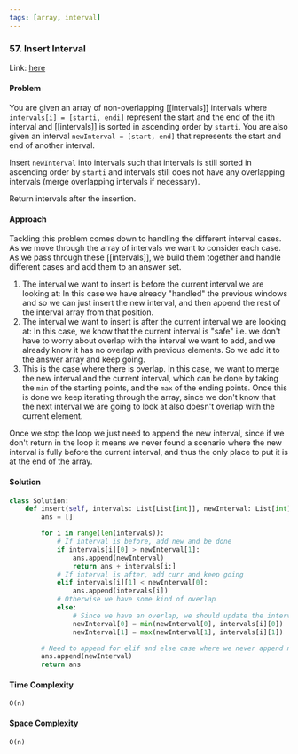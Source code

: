 ```yaml
---
tags: [array, interval]
---
```


### 57. Insert Interval

Link: [here](https://leetcode.com/problems/insert-interval/description/)

#### Problem
You are given an array of non-overlapping [[intervals]] intervals where `intervals[i] = [starti, endi]` represent the start and the end of the ith interval and [[intervals]] is sorted in ascending order by `starti`. You are also given an interval `newInterval = [start, end]` that represents the start and end of another interval.

Insert `newInterval` into intervals such that intervals is still sorted in ascending order by `starti` and intervals still does not have any overlapping intervals (merge overlapping intervals if necessary).

Return intervals after the insertion.

#### Approach
Tackling this problem comes down to handling the different interval cases. As we move through the array of intervals we want to consider each case. As we pass through these [[intervals]], we build them together and handle different cases and add them to an answer set.

1. The interval we want to insert is before the current interval we are looking at: In this case we have already "handled" the previous windows and so we can just insert the new interval, and then append the rest of the interval array from that position.
2. The interval we want to insert is after the current interval we are looking at: In this case, we know that the current interval is "safe" i.e. we don't have to worry about overlap with the interval we want to add, and we already know it has no overlap with previous elements. So we add it to the answer array and keep going.
3. This is the case where there is overlap. In this case, we want to merge the new interval and the current interval, which can be done by taking the `min` of the starting points, and the `max` of the ending points. Once this is done we keep iterating through the array, since we don't know that the next interval we are going to look at also doesn't overlap with the current element. 

Once we stop the loop we just need to append the new interval, since if we don't return in the loop it means we never found a scenario where the new interval is fully before the current interval, and thus the only place to put it is at the end of the array. 

#### Solution
```python 
class Solution:
    def insert(self, intervals: List[List[int]], newInterval: List[int]) -> List[List[int]]:
        ans = []

        for i in range(len(intervals)):
            # If interval is before, add new and be done
            if intervals[i][0] > newInterval[1]:
                ans.append(newInterval)
                return ans + intervals[i:]
            # If interval is after, add curr and keep going
            elif intervals[i][1] < newInterval[0]:
                ans.append(intervals[i])
            # Otherwise we have some kind of overlap
            else:
                # Since we have an overlap, we should update the interval we want to merge
                newInterval[0] = min(newInterval[0], intervals[i][0])
                newInterval[1] = max(newInterval[1], intervals[i][1])

        # Need to append for elif and else case where we never append newInterval
        ans.append(newInterval)
        return ans
```

#### Time Complexity
`O(n)` 

#### Space Complexity
`O(n)`
